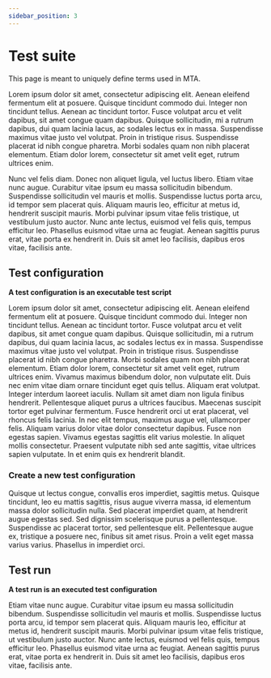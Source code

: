 ```yaml
---
sidebar_position: 3
---
```

# Test suite 

This page is meant to uniquely define terms used in MTA.


Lorem ipsum dolor sit amet, consectetur adipiscing elit. Aenean eleifend fermentum elit at posuere. Quisque tincidunt commodo dui. Integer non tincidunt tellus. Aenean ac tincidunt tortor. Fusce volutpat arcu et velit dapibus, sit amet congue quam dapibus. Quisque sollicitudin, mi a rutrum dapibus, dui quam lacinia lacus, ac sodales lectus ex in massa. Suspendisse maximus vitae justo vel volutpat. Proin in tristique risus. Suspendisse placerat id nibh congue pharetra. Morbi sodales quam non nibh placerat elementum. Etiam dolor lorem, consectetur sit amet velit eget, rutrum ultrices enim.

Nunc vel felis diam. Donec non aliquet ligula, vel luctus libero. Etiam vitae nunc augue. Curabitur vitae ipsum eu massa sollicitudin bibendum. Suspendisse sollicitudin vel mauris et mollis. Suspendisse luctus porta arcu, id tempor sem placerat quis. Aliquam mauris leo, efficitur at metus id, hendrerit suscipit mauris. Morbi pulvinar ipsum vitae felis tristique, ut vestibulum justo auctor. Nunc ante lectus, euismod vel felis quis, tempus efficitur leo. Phasellus euismod vitae urna ac feugiat. Aenean sagittis purus erat, vitae porta ex hendrerit in. Duis sit amet leo facilisis, dapibus eros vitae, facilisis ante.


## Test configuration

**A test configuration is an executable test script** 

Lorem ipsum dolor sit amet, consectetur adipiscing elit. Aenean eleifend fermentum elit at posuere. Quisque tincidunt commodo dui. Integer non tincidunt tellus. Aenean ac tincidunt tortor. Fusce volutpat arcu et velit dapibus, sit amet congue quam dapibus. Quisque sollicitudin, mi a rutrum dapibus, dui quam lacinia lacus, ac sodales lectus ex in massa. Suspendisse maximus vitae justo vel volutpat. Proin in tristique risus. Suspendisse placerat id nibh congue pharetra. Morbi sodales quam non nibh placerat elementum. Etiam dolor lorem, consectetur sit amet velit eget, rutrum ultrices enim.
Vivamus maximus bibendum dolor, non vulputate elit. Duis nec enim vitae diam ornare tincidunt eget quis tellus. Aliquam erat volutpat. Integer interdum laoreet iaculis. Nullam sit amet diam non ligula finibus hendrerit. Pellentesque aliquet purus a ultrices faucibus. Maecenas suscipit tortor eget pulvinar fermentum. Fusce hendrerit orci ut erat placerat, vel rhoncus felis lacinia. In nec elit tempus, maximus augue vel, ullamcorper felis. Aliquam varius dolor vitae dolor consectetur dapibus. Fusce non egestas sapien. Vivamus egestas sagittis elit varius molestie. In aliquet mollis consectetur. Praesent vulputate nibh sed ante sagittis, vitae ultrices sapien vulputate. In et enim quis ex hendrerit blandit.

### Create a new test configuration
Quisque ut lectus congue, convallis eros imperdiet, sagittis metus. Quisque tincidunt, leo eu mattis sagittis, risus augue viverra massa, id elementum massa dolor sollicitudin nulla. Sed placerat imperdiet quam, at hendrerit augue egestas sed. Sed dignissim scelerisque purus a pellentesque. Suspendisse ac placerat tortor, sed pellentesque elit. Pellentesque augue ex, tristique a posuere nec, finibus sit amet risus. Proin a velit eget massa varius varius. Phasellus in imperdiet orci.

## Test run

**A test run is an executed test configuration** 

Etiam vitae nunc augue. Curabitur vitae ipsum eu massa sollicitudin bibendum. Suspendisse sollicitudin vel mauris et mollis. Suspendisse luctus porta arcu, id tempor sem placerat quis. Aliquam mauris leo, efficitur at metus id, hendrerit suscipit mauris. Morbi pulvinar ipsum vitae felis tristique, ut vestibulum justo auctor. Nunc ante lectus, euismod vel felis quis, tempus efficitur leo. Phasellus euismod vitae urna ac feugiat. Aenean sagittis purus erat, vitae porta ex hendrerit in. Duis sit amet leo facilisis, dapibus eros vitae, facilisis ante.
